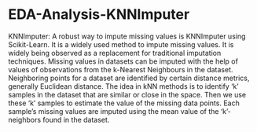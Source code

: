 # EDA-Analysis-KNNImputer
KNNImputer:
           A robust way to impute missing values is KNNImputer using Scikit-Learn. It is a widely used method to impute missing values. It is widely being observed as a replacement for traditional imputation techniques.
 Missing values in datasets can be imputed with the help of values of observations from the k-Nearest Neighbours in the dataset. Neighboring points for a dataset are identified by certain distance metrics, generally Euclidean distance.
The idea in kNN methods is to identify ‘k’ samples in the dataset that are similar or close in the space. Then we use these ‘k’ samples to estimate the value of the missing data points. Each sample’s missing values are imputed using the mean value of the ‘k’-neighbors found in the dataset.
